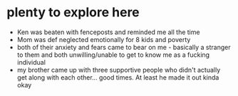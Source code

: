 
# plenty to explore here

* Ken was beaten with fenceposts and reminded me all the time
* Mom was def neglected emotionally for 8 kids and poverty
* both of their anxiety and fears came to bear on me - basically a stranger to them and both unwilling/unable to get to know me as a fucking individual
* my brother came up with three supportive people who didn't actually get along with each other... good times. At least he made it out kinda okay

